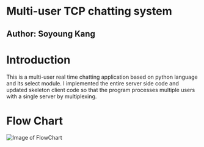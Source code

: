 # Multi-user TCP chatting system
## Author: Soyoung Kang  

# Introduction
This is a multi-user real time chatting application based on python language and its select module. I implemented the entire server side code and updated skeleton client code so that the program processes multiple users with a single server by multiplexing.  

# Flow Chart
![Image of FlowChart](https://github.com/esther-soyoung/TCP_chat_system/img/flowchart.png)
